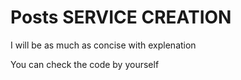 # Posts SERVICE CREATION

I will be as much as concise with explenation

You can check the code by yourself

